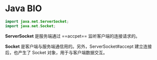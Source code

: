 # Java BIO

```java
import java.net.ServerSocket;
import java.net.Socket;
```

**ServerSocket** 是服务端通过 ==accpet== 监听客户端的连接请求的。

**Socket** 是客户端与服务端通信用的。另外，ServerSocket#accept 建立连接后，也产生了 Socket 对象，用于与客户端数据交互。

